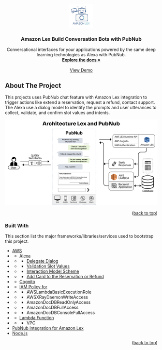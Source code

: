 <div id="top"></div>

<!-- PROJECT LOGO -->
<br />
<div align="center">
  <a href="https://www.pubnub.com/integrations/amazon-lex-build-conversation-bots/" target="_blank">
    <img src="images/logo_lex.jpeg" alt="Amazon Lex" width="80" height="80">
  </a>

  <h3 align="center">Amazon Lex Build Conversation Bots with PubNub</h3>

  <p align="center">
    Conversational interfaces for your applications powered by the same deep learning technologies as Alexa with PubNub.
    <br />
    <a href="https://www.pubnub.com/integrations/amazon-lex-build-conversation-bots/" target="_blank"><strong>Explore the docs »</strong></a>
    <br />
    <br />
    <a href="https://www.pubnub.com/tour/introduction/" target="_blank">View Demo</a>
  </p>
</div>


<!-- ABOUT THE PROJECT -->
## About The Project

This projects uses PubNub chat feature with Amazon Lex integration to trigger actions like extend a reservation, request a refund, contact support. The Alexa use a dialog model to identify the prompts and user utterances to collect, validate, and confirm slot values and intents.

<a href="https://www.pubnub.com/integrations/amazon-lex-build-conversation-bots/" target="_blank">
    <img src="images/AWS-Lex-and-PubNub-Architecture.png" alt="Architecture by Saulo Stopa" >
</a>

<p align="right">(<a href="#top">back to top</a>)</p>



### Built With

This section list the major frameworks/libraries/services used to bootstrap this project.

* [AWS]()
* * [Alexa](https://developer.amazon.com/en-US/docs/alexa/smapi/send-a-message-request-to-a-skill.html)
* * * [Delegate Dialog](https://developer.amazon.com/en-US/docs/alexa/custom-skills/delegate-dialog-to-alexa.html)
* * * [Validation Slot Values](https://developer.amazon.com/en-US/docs/alexa/custom-skills/validate-slot-values.html#configure)
* * * [Interaction Model Scheme](https://developer.amazon.com/en-US/docs/alexa/smapi/interaction-model-schema.html)
* * * [Add Card to the Reservation or Refund](https://developer.amazon.com/en-US/docs/alexa/custom-skills/include-a-card-in-your-skills-response.html)
* * [Cognito](https://docs.aws.amazon.com/cognito/latest/developerguide/what-is-amazon-cognito.html)
* * [IAM Policy for](https://aws.amazon.com/iam/)
* * * AWSLambdaBasicExecutionRole
* * * AWSXRayDaemonWriteAccess
* * * AmazonDocDBReadOnlyAccess
* * * AmazonDocDBFullAccess
* * * AmazonDocDBConsoleFullAccess
* * [Lambda Function](https://docs.aws.amazon.com/lambda/latest/dg/welcome.html)
* * * [VPC](https://docs.aws.amazon.com/lambda/latest/dg/configuration-vpc.html)
* [PubNub Integration for Amazon Lex](https://www.pubnub.com/integrations/amazon-lex-build-conversation-bots/)
* [Node.js](https://nodejs.dev/)

<p align="right">(<a href="#top">back to top</a>)</p>
